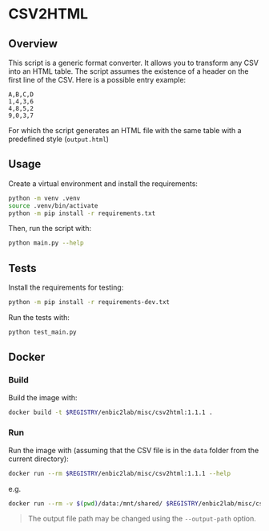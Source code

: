 # CSV2HTML

## Overview

This script is a generic format converter. It allows you to transform any CSV into an HTML table. The script assumes the existence of a header on the first line of the CSV. Here is a possible entry example:

```csv
A,B,C,D
1,4,3,6
4,8,5,2
9,0,3,7
```

For which the script generates an HTML file with the same table with a predefined style (`output.html`)

## Usage

Create a virtual environment and install the requirements:

```sh
python -m venv .venv
source .venv/bin/activate
python -m pip install -r requirements.txt
```

Then, run the script with:

```sh
python main.py --help
```

## Tests

Install the requirements for testing:

```sh
python -m pip install -r requirements-dev.txt
```

Run the tests with:

```sh
python test_main.py
```

## Docker

### Build

Build the image with:

```sh
docker build -t $REGISTRY/enbic2lab/misc/csv2html:1.1.1 .
```

### Run

Run the image with (assuming that the CSV file is in the `data` folder from the current directory):

```sh
docker run --rm $REGISTRY/enbic2lab/misc/csv2html:1.1.1 --help
```

e.g.

```sh
docker run --rm -v $(pwd)/data:/mnt/shared/ $REGISTRY/enbic2lab/misc/csv2html:1.1.1 --input "/mnt/shared/StatisticalData_correct.csv" --delimiter ","
```

> The output file path may be changed using the `--output-path` option.